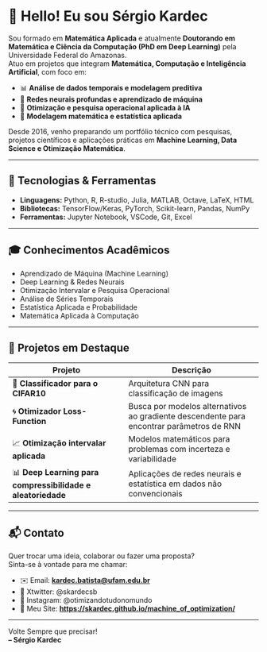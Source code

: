 # 👋 Hello! Eu sou Sérgio Kardec

Sou formado em **Matemática Aplicada** e atualmente **Doutorando em Matemática e Ciência da Computação (PhD em Deep Learning)** pela Universidade Federal do Amazonas.  
Atuo em projetos que integram **Matemática, Computação e Inteligência Artificial**, com foco em:

- 📊 **Análise de dados temporais e modelagem preditiva**
- 🧠 **Redes neurais profundas e aprendizado de máquina**
- 🤖 **Otimização e pesquisa operacional aplicada à IA**
- 🔬 **Modelagem matemática e estatística aplicada**

Desde 2016, venho preparando um portfólio técnico com pesquisas, projetos científicos e aplicações práticas em **Machine Learning, Data Science e Otimização Matemática**.

---

## 🚀 Tecnologias & Ferramentas

- **Linguagens:** Python, R, R-studio, Julia, MATLAB, Octave, LaTeX, HTML  
- **Bibliotecas:** TensorFlow/Keras, PyTorch, Scikit-learn, Pandas, NumPy  
- **Ferramentas:** Jupyter Notebook, VSCode, Git, Excel  

---

## 🎓 Conhecimentos Acadêmicos

- Aprendizado de Máquina (Machine Learning)  
- Deep Learning & Redes Neurais  
- Otimização Intervalar e Pesquisa Operacional  
- Análise de Séries Temporais  
- Estatística Aplicada e Probabilidade  
- Matemática Aplicada à Computação  

---

## 📌 Projetos em Destaque

| Projeto | Descrição |
|---------|-----------|
| 🔮 **Classificador para o CIFAR10** | Arquitetura CNN para classificação de imagens |
| 🌀 **Otimizador Loss-Function** | Busca por modelos alternativos ao gradiente descendente para encontrar parâmetros de RNN |
| 📈 **Otimização intervalar aplicada** | Modelos matemáticos para problemas com incerteza e variabilidade |
| 📊 **Deep Learning para compressibilidade e aleatoriedade** | Aplicações de redes neurais e estatística em dados não convencionais |

---

## 📬 Contato

Quer trocar uma ideia, colaborar ou fazer uma proposta?  
Sinta-se à vontade para me chamar:

- ✉️ Email: **kardec.batista@ufam.edu.br**  
- 💼 Xtwitter: @skardecsb
- 🚀 Instagram: @otimizandotudonomundo
- 📌 Meu Site: **https://skardec.github.io/machine_of_optimization/**
---

Volte Sempre que precisar!  
**– Sérgio Kardec**
